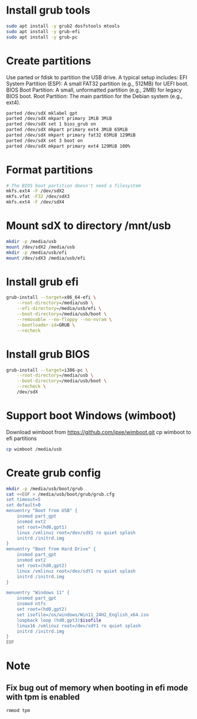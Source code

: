# Install grub tools
```sh
sudo apt install -y grub2 dosfstools mtools
sudo apt install -y grub-efi
sudo apt install -y grub-pc
```

# Create partitions
Use parted or fdisk to partition the USB drive. A typical setup includes:
EFI System Partition (ESP): A small FAT32 partition (e.g., 512MB) for UEFI boot.
BIOS Boot Partition: A small, unformatted partition (e.g., 2MB) for legacy BIOS boot.
Root Partition: The main partition for the Debian system (e.g., ext4). 
```sh
parted /dev/sdX mklabel gpt
parted /dev/sdX mkpart primary 1MiB 3MiB
parted /dev/sdX set 1 bios_grub on
parted /dev/sdX mkpart primary ext4 3MiB 65MiB
parted /dev/sdX mkpart primary fat32 65MiB 129MiB
parted /dev/sdX set 3 boot on
parted /dev/sdX mkpart primary ext4 129MiB 100%
```
# Format partitions
```sh
# The BIOS boot partition doesn't need a filesystem
mkfs.ext4 -F /dev/sdX2
mkfs.vfat -F32 /dev/sdX3
mkfs.ext4 -F /dev/sdX4
```
# Mount sdX to directory /mnt/usb
```sh
mkdir -p /media/usb
mount /dev/sdX2 /media/usb
mkdir -p /media/usb/efi
mount /dev/sdX3 /media/usb/efi
```

# Install grub efi
```sh
grub-install --target=x86_64-efi \
    --root-directory=/media/usb \
    --efi-directory=/media/usb/efi \
    --boot-directory=/media/usb/boot \
    --removable --no-floppy --no-nvram \
    --bootloader-id=GRUB \
    --recheck
```

# Install grub BIOS
```sh
grub-install --target=i386-pc \
    --root-directory=/media/usb \
    --boot-directory=/media/usb/boot \
    --recheck \
    /dev/sdX
```
# Support boot Windows (wimboot)
Download wimboot from https://github.com/ipxe/wimboot.git
cp wimboot to efi partitions
```sh
cp wimboot /media/usb
```

# Create grub config
```sh
mkdir -p /media/usb/boot/grub
cat <<EOF > /media/usb/boot/grub/grub.cfg
set timeout=5
set default=0
menuentry "Boot from USB" {
    insmod part_gpt
    insmod ext2
    set root=(hd0,gpt1)
    linux /vmlinuz root=/dev/sdX1 ro quiet splash
    initrd /initrd.img
}
menuentry "Boot from Hard Drive" {
    insmod part_gpt
    insmod ext2
    set root=(hd0,gpt2)
    linux /vmlinuz root=/dev/sdY1 ro quiet splash
    initrd /initrd.img
}

menuentry "Windows 11" {
    insmod part_gpt
    insmod ntfs
    set root=(hd0,gpt2)
    set isofile=/os/windows/Win11_24H2_English_x64.iso
    loopback loop (hd0,gpt3)$isofile
    linux16 /vmlinuz root=/dev/sdY1 ro quiet splash
    initrd /initrd.img
}
EOF
```

# Note
## Fix bug out of memory when booting in efi mode with tpm is enabled
```sh
rmmod tpm
``` 
